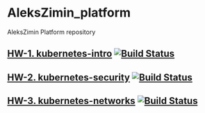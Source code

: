 # AleksZimin_platform
AleksZimin Platform repository

## [HW-1. kubernetes-intro](docs/HW-1/README.md)  [![Build Status](https://travis-ci.com/otus-kuber-2019-06/AleksZimin_platform.svg?branch=kubernetes-intro)](https://travis-ci.com/otus-kuber-2019-06/AleksZimin_platform)

## [HW-2. kubernetes-security](docs/HW-2/README.md)  [![Build Status](https://travis-ci.com/otus-kuber-2019-06/AleksZimin_platform.svg?branch=kubernetes-security)](https://travis-ci.com/otus-kuber-2019-06/AleksZimin_platform)

## [HW-3. kubernetes-networks](docs/HW-3/README.md)  [![Build Status](https://travis-ci.com/otus-kuber-2019-06/AleksZimin_platform.svg?branch=kubernetes-networks)](https://travis-ci.com/otus-kuber-2019-06/AleksZimin_platform)
